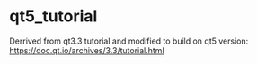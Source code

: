 # qt5_tutorial
Derrived from qt3.3 tutorial and modified to build on qt5 version: https://doc.qt.io/archives/3.3/tutorial.html
